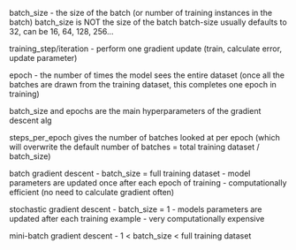 batch_size - the size of the batch (or number of training instances in the batch)
batch_size is NOT the size of the batch
batch-size usually defaults to 32, can be 16, 64, 128, 256...

training_step/iteration - perform one gradient update (train, calculate error, update parameter)

epoch - the number of times the model sees the entire dataset (once all the batches are drawn from the training dataset, this completes one epoch in training)

batch_size and epochs are the main hyperparameters of the gradient descent alg

steps_per_epoch gives the number of batches looked at per epoch (which will overwrite the default number of batches = total training dataset / batch_size)

batch gradient descent - batch_size = full training dataset
    - model parameters are updated once after each epoch of training
    - computationally efficient (no need to calculate gradient often)

stochastic gradient descent - batch_size = 1
    - models parameters are updated after each training example
    - very computationally expensive

mini-batch gradient descent - 1 < batch_size < full training dataset
